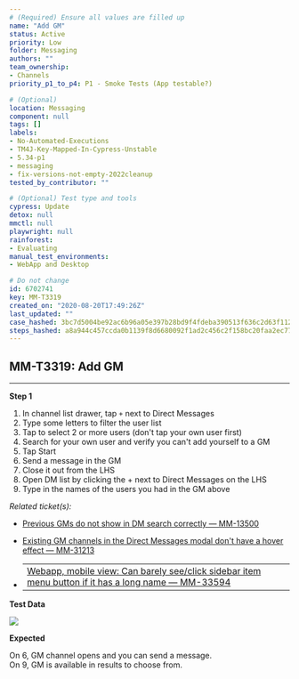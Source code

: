 ```yaml
---
# (Required) Ensure all values are filled up
name: "Add GM"
status: Active
priority: Low
folder: Messaging
authors: ""
team_ownership:
- Channels
priority_p1_to_p4: P1 - Smoke Tests (App testable?)

# (Optional)
location: Messaging
component: null
tags: []
labels:
- No-Automated-Executions
- TM4J-Key-Mapped-In-Cypress-Unstable
- 5.34-p1
- messaging
- fix-versions-not-empty-2022cleanup
tested_by_contributor: ""

# (Optional) Test type and tools
cypress: Update
detox: null
mmctl: null
playwright: null
rainforest:
- Evaluating
manual_test_environments:
- WebApp and Desktop

# Do not change
id: 6702741
key: MM-T3319
created_on: "2020-08-20T17:49:26Z"
last_updated: ""
case_hashed: 3bc7d5004be92ac6b96a05e397b28bd9f4fdeba390513f636c2d63f112583d705b4a74d1ba01fa1f403afe79d5418c6b
steps_hashed: a8a944c457ccda0b1139f8d6680092f1ad2c456c2f158bc20faa2ec77323a84fced6f1df26ba8aa4214f186155e5f895
---
```


<!-- (Auto-generated) Based on frontmatter's "key" and "name" -->

## MM-T3319: Add GM

---

**Step 1**

1. In channel list drawer, tap `+` next to Direct Messages
2. Type some letters to filter the user list
3. Tap to select 2 or more users (don't tap your own user first)
4. Search for your own user and verify you can't add yourself to a GM
5. Tap Start
6. Send a message in the GM
7. Close it out from the LHS
8. Open DM list by clicking the + next to Direct Messages on the LHS
9. Type in the names of the users you had in the GM above

_Related ticket(s):_

- [Previous GMs do not show in DM search correctly — MM-13500](https://mattermost.atlassian.net/browse/MM-13500)

- [Existing GM channels in the Direct Messages modal don't have a hover effect — MM-31213](https://mattermost.atlassian.net/browse/MM-31213)

- |                                                                                                                                                         |
  | ------------------------------------------------------------------------------------------------------------------------------------------------------- |
  | [Webapp, mobile view: Can barely see/click sidebar item menu button if it has a long name — MM-33594](https://mattermost.atlassian.net/browse/MM-33594) |

**Test Data**

[![](https://cloudfront.tm4j.smartbear.com/tenant/ad722c15-e2a6-3788-82f3-92f99221f446/project/10302/embedded-f3277290f945470c4add5d21ef3dc7ca7b74388fc7152bfb6b99ae58c66a95a8-1607079620700-1607079620700.png)]()

**Expected**

On 6, GM channel opens and you can send a message.\
On 9, GM is available in results to choose from.
